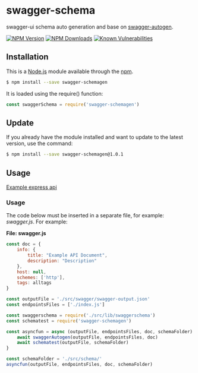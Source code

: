 # swagger-schema

swagger-ui schema auto generation and base on [swagger-autogen](https://github.com/davibaltar/swagger-autogen).

[![NPM Version](https://img.shields.io/npm/v/swagger-schemagen.svg?style=flat)](https://www.npmjs.org/package/commander)
[![NPM Downloads](https://img.shields.io/npm/dm/swagger-schemagen.svg?style=flat)](https://npmcharts.com/compare/swagger-schemagen?minimal=true)
[![Known Vulnerabilities](https://snyk.io/test/npm/swagger-schemagen/badge.svg)](https://snyk.io/test/npm/swagger-autogen)

## Installation

This is a [Node.js](https://nodejs.org/en/) module available through the [npm](https://www.npmjs.com/).

```bash
$ npm install --save swagger-schemagen
```

It is loaded using the require() function:

```js
const swaggerSchema = require('swagger-schemagen')
```

## Update

If you already have the module installed and want to update to the latest version, use the command:

```bash
$ npm install --save swagger-schemagen@1.0.1
```

## Usage

[Example express api](https://github.com/whlshy/UsefulExpressAPI)

### Usage

The code below must be inserted in a separate file, for example: *swagger.js*. For example:

**File: swagger.js**

```js
const doc = {
    info: {
        title: "Example API Document",
        description: "Description"
    },
    host: null,
    schemes: ['http'],
    tags: alltags
}

const outputFile = './src/swagger/swagger-output.json'
const endpointsFiles = ['./index.js']

const swaggerschema = require('./src/lib/swaggerschema')
const schematest = require('swagger-schemagen')

const asyncfun = async (outputFile, endpointsFiles, doc, schemaFolder) => {
    await swaggerAutogen(outputFile, endpointsFiles, doc)
    await schematest(outputFile, schemaFolder)
}

const schemaFolder = './src/schema/'
asyncfun(outputFile, endpointsFiles, doc, schemaFolder)
```